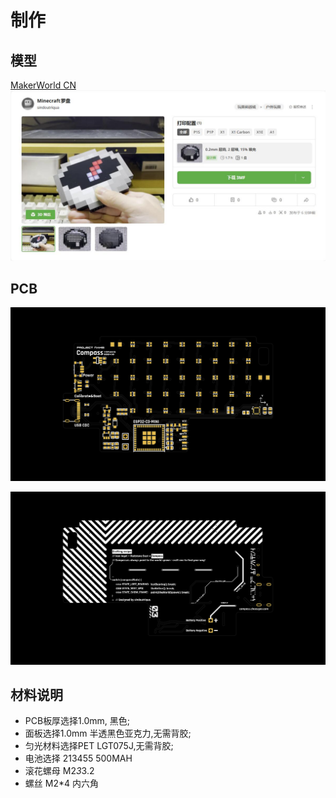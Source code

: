 # 制作

## 模型
[MakerWorld CN](https://makerworld.com.cn/zh/models/667420#profileId-611642)
![MakerWorld CN](./public/makerworldcn.jpg)

## PCB

![Front](./public/FrontPCB.png)


![Bottom](./public/BottomPCB.png)


## 材料说明
* PCB板厚选择1.0mm, 黑色;
* 面板选择1.0mm 半透黑色亚克力,无需背胶;
* 匀光材料选择PET LGT075J,无需背胶;
* 电池选择 213455 500MAH
* 滚花螺母 M2*3*3.2
* 螺丝 M2*4 内六角